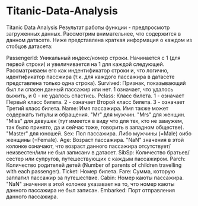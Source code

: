 # Titanic-Data-Analysis
Titanic Data Analysis
Результат работы функции - предпросмотр загруженных данных. Рассмотрим внимательнее, что содержится в данном датасете. Ниже представлена краткая информация о каждом из стобцов датасета:

PassengerId: Уникальный индекс/номер строки. Начинается с 1 (для первой строки) и увеличивается на 1 для каждой следующей. Рассматриваем его как индентификатор строки и, что логично, идентификатор пассжира (т.к. для каждого пассажира в датасете представлена только одна строка).
Survived: Признак, показывающий был ли спасен данный пассажир или нет. 1 означает, что удалось выжить, и 0 - не удалось спастись.
Pclass: Класс билета. 1 - означает Первый класс билета. 2 - означает Второй класс билета. 3 - означает Третий класс билета.
Name: Имя пассажира. Имя также может содержать титулы и обращения. "Mr" для мужчин. "Mrs" для женщин. "Miss" для девушек (тут имеется в виду что для тех, кто не замужем, так было принято, да и сейчас тоже, говорить в западном обществе). "Master" для юношей.
Sex: Пол пассажира. Либо мужчины (=Male) оибо женщины (=Female).
Age: Возраст пассажира. "NaN" значения в этой колонке означают, что возраст данного пассажира отсутствует/неизвестен/или не был записанv в датасет.
SibSp: Количество братьев/сестер или супругов, путешествующих с каждым пассажиром.
Parch: Количество родителей детей (Number of parents of children travelling with each passenger).
Ticket: Номер билета.
Fare: Сумма, которую заплатил пассажир за путешествие.
Cabin: Номер каюты пассажира. "NaN" значения в этой колонке указавает на то, что номер каюты данного пассажира не был записан.
Embarked: Порт отправления данного пассажира.
